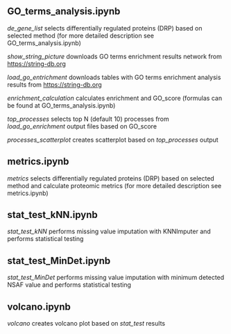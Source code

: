 ## GO_terms_analysis.ipynb

*de_gene_list* selects differentially regulated proteins (DRP) based on selected method (for more detailed description see GO_terms_analysis.ipynb)

*show_string_picture* downloads GO terms enrichment results network from https://string-db.org

*load_go_entrichment* downloads tables with GO terms enrichment analysis results from https://string-db.org

*enrichment_calculation* calculates enrichment and GO_score (formulas can be found at GO_terms_analysis.ipynb)

*top_processes* selects top N (default 10) processes from *load_go_enrichment* output files based on GO_score

*processes_scatterplot* creates scatterplot based on *top_processes* output 

## metrics.ipynb
*metrics* selects differentially regulated proteins (DRP) based on selected method and calculate proteomic metrics (for more detailed description see metrics.ipynb)

## stat_test_kNN.ipynb
*stat_test_kNN* performs missing value imputation with KNNImputer and performs statistical testing

## stat_test_MinDet.ipynb
*stat_test_MinDet* performs missing value imputation with minimum detected NSAF value and performs statistical testing

## volcano.ipynb
*volcano* creates volcano plot based on *stat_test* results
